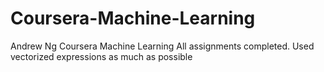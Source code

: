 # Coursera-Machine-Learning
Andrew Ng Coursera Machine Learning
All assignments completed. Used vectorized expressions as much as possible
